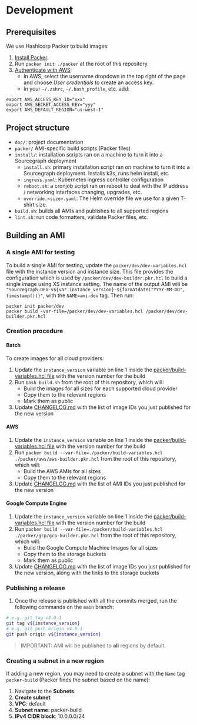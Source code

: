 # Development

## Prerequisites

We use Hashicorp Packer to build images:

1. [Install Packer](https://learn.hashicorp.com/tutorials/packer/get-started-install-cli?in=packer/aws-get-started#installing-packer).
2. Run `packer init ./packer` at the root of this repository.
3. [Authenticate with AWS](https://www.packer.io/plugins/builders/amazon#authentication):
   * In AWS, select the username dropdown in the top right of the page and choose _User credentials_ to create an access key.
   * In your `~/.zshrc`, `~/.bash_profile`, etc. add:

```
export AWS_ACCESS_KEY_ID="xxx"
export AWS_SECRET_ACCESS_KEY="yyy"
export AWS_DEFAULT_REGION="us-west-1"
```

## Project structure

* `doc/`: project documentation
* `packer/` AMI-specific build scripts (Packer files)
* `install/`: installation scripts ran on a machine to turn it into a Sourcegraph deployment
  * `install.sh`: primary installation script ran on machine to turn it into a Sourcegraph deployment. Installs k3s, runs helm install, etc.
  * `ingress.yaml`: Kubernetes ingress controller configuration
  * `reboot.sh`: a cronjob script ran on reboot to deal with the IP address / networking interfaces changing, upgrades, etc.
  * `override.<size>.yaml`: The Helm override file we use for a given T-shirt size.
* `build.sh`: builds all AMIs and publishes to all supported regions
* `lint.sh`: run code formatters, validate Packer files, etc.

## Building an AMI

### A single AMI for testing

To build a single AMI for testing, update the `packer/dev/dev-variables.hcl` file with the instance version and instance size. This file provides the configuration which is used by `/packer/dev/dev-builder.pkr.hcl` to build a single image using XS instance setting. The name of the output AMI will be `"Sourcegraph-DEV-v${var.instance_version}-${formatdate("YYYY-MM-DD", timestamp())}"`, with the `NAME=ami-dev` tag.
Then run:

```
packer init packer/dev
packer build -var-file=/packer/dev/dev-variables.hcl /packer/dev/dev-builder.pkr.hcl
```


### Creation procedure

#### Batch

To create images for all cloud providers:

1. Update the `instance_version` variable on line 1 inside the [packer/build-variables.hcl file](../packer/build-variables.hcl) with the version number for the build 
2. Run `bash build.sh` from the root of this repository, which will:
   - Build the images for all sizes for each supported cloud provider
   - Copy them to the relevant regions
   - Mark them as public
3. Update [CHANGELOG.md](/CHANGELOG.md) with the list of image IDs you just published for the new version

#### AWS

1. Update the `instance_version` variable on line 1 inside the [packer/build-variables.hcl file](../packer/build-variables.hcl) with the version number for the build 
2. Run `packer build --var-file=./packer/build-variables.hcl ./packer/aws/aws-builder.pkr.hcl` from the root of this repository, which will:
   - Build the AWS AMIs for all sizes
   - Copy them to the relevant regions
3. Update [CHANGELOG.md](/CHANGELOG.md) with the list of AMI IDs you just published for the new version

#### Google Compute Engine

1. Update the `instance_version` variable on line 1 inside the [packer/build-variables.hcl file](../packer/build-variables.hcl) with the version number for the build 
2. Run `packer build --var-file=./packer/build-variables.hcl ./packer/gcp/gcp-builder.pkr.hcl` from the root of this repository, which will:
   - Build the Google Compute Machine Images for all sizes
   - Copy them to the storage buckets
   - Mark them as public
3. Update [CHANGELOG.md](/CHANGELOG.md) with the list of image IDs you just published for the new version, along with the links to the storage buckets

### Publishing a release

1. Once the release is published with all the commits merged, run the following commands on the `main` branch:
```bash
# e.g. git tag v4.0.1 
git tag v${instance_version}
# e.g. git push origin v4.0.1
git push origin v${instance_version}
```


> IMPORTANT: AMI will be published to **all** regions by default.

### Creating a subnet in a new region

If adding a new region, you may need to create a subnet with the `Name` tag `packer-build` (Packer finds the subnet based on the name):

1. Navigate to the **Subnets**
2. **Create subnet**
3. **VPC**: default
4. **Subnet name**: packer-build
5. **IPv4 CIDR block**: 10.0.0.0/24
